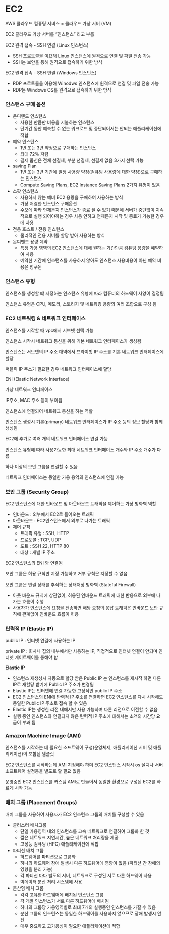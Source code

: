 # EC2

AWS 클라우드 컴퓨팅 서비스 = 클라우드 가상 서버 (VM)

EC2 클라우드 가상 서버를 “인스턴스” 라고 부름

EC2 원격 접속 - SSH 연결 (Linux 인스턴스)

- SSH 프로토콜을 이요해 Linux 인스턴스에 원격으로 연결 및 파일 전송 가능
- SSH는 보안을 통해 원격으로 접속하기 위한 방식

EC2 원격 접속 - SSH 연결 (Windows 인스턴스)

- RDP 프로토콜을 이용해 Winodws 인스턴스에 원격으로 연결 및 파일 전송 가능
- RDP는 Windows OS를 원격으로 접속하기 위한 방식

### 인스턴스 구매 옵션

- 온디맨드 인스턴스
  - 사용한 만큼만 비용을 지불하는 인스턴스
  - 단기간 동안 예측할 수 없는 워크로드 및 중단되어서는 안되는 애플리케이션에 적합
- 예약 인스턴스
  - 1년 또는 3년 약정으로 구매하는 인스턴스
  - 최대 72% 저렴
  - 결제 옵션은 전체 선결제, 부분 선결제, 선결제 없음 3가지 선택 가능
- saving Plan
  - 1년 또는 3년 기간에 일정 사용량 약정(컴퓨팅 사용량에 대한 약정)으로 구매하는 인스턴스
  - Compute Saving Plans, EC2 Instance Saving Plans 2가지 유형이 있음
- 스팟 인스턴스
  - 사용하지 않는 예비 EC2 용량을 구매하여 사용하는 방식
  - 가장 저렴한 인스턴스 구매옵션
  - 수오에 따라 언제든지 인스턴스가 종료 될 수 있기 때문에 서버가 중단없이 지속적으로 실행 되어야하는 경우 사용 안하고 언제든지 시작 및 종료가 가능한 경우에 사용
- 전용 호스트 / 전용 인스턴스
  - 물리적인 전용 서버를 할당 받아 사용하는 방식
- 온디맨드 용량 예약
  - 특정 가용 영역의 EC2 인스턴스에 대해 원하는 기간만큼 컴퓨팅 용량을 예약하여 사용
  - 예약한 기간에 인스턴스를 사용하지 않아도 인스턴스 사용비용이 아닌 예약 비용은 청구됨

### 인스턴스 유형

인스턴스를 생성할 떄 지정하는 인스턴스 유형에 따라 컴퓨터의 하드웨어 사양이 결정됨

인스턴스 유형은 CPU, 메모리, 스토리지 및 네트워킹 용량의 여러 조합으로 구성 됨

### EC2 네트워킹 & 네트워크 인터페이스

인스턴스를 시작할 때 vpc에서 서브넷 선택 가능

인스턴스 시작시 네트워크 통신을 위해 기본 네트워크 인터페이스가 생성됨

인스턴스는 서브넷의 IP 주소 대역에서 프라이빗 IP 주소를 기본 네트워크 인터페이스에 할당

퍼블릭 IP 주소가 필요한 경우 네트워크 인터페이스에 할당

ENI (Elastic Network Interface)

가상 네트워크 인터페이스

IP주소, MAC 주소 등이 부여됨

인스턴스에 연결되어 네트워크 통신을 하는 역할

인스턴스 생성시 기본(primary) 네트워크 인터페이스가 IP 주소 등의 정보 할당과 함께 생성됨

EC2에 추가로 여러 개의 네트워크 인터페이스 연결 가능

인스턴스 유형에 따라 사용가능한 최대 네트워크 인터페이스 개수와 IP 주소 개수가 다름

하나 이상의 보안 그룹을 연결할 수 있음

네트워크 인터페이스는 동일한 가용 용역의 인스턴스에 연결 가능

### 보안 그룹 (Security Group)

EC2 인스턴스에 대한 인바운드 및 아웃바운드 트래픽을 제어하는 가상 방화벽 역할

- 인바운드 : 외부에서 EC2로 들어오는 트래픽
- 아웃바운드 : EC2인스턴스에서 외부로 나가는 트래픽
- 제어 규칙
  - 트래픽 유형 : SSH, HTTP
  - 프로토콜 : TCP, UDP
  - 포트 : SSH 22, HTTP 80
  - 대상 : 개별 IP 주소

EC2 인스턴스의 ENI 와 연결됨

보안 그룹은 허용 규칙만 지정 가능하고 거부 규칙은 지정할 수 없음

보안 그룹은 연결 상태를 추적하는 상태저장 방화벽 (Stateful Firewall)

- 아웃 바운드 규칙에 상관없이, 허용된 인바운드 트래픽에 대한 반응으로 외부에 나가는 흐름이 수행
- 사용자가 인스턴스에 요청을 전송하면 해당 요청의 응답 트래픽은 인바운드 보안 규칙에 관계없이 인바운드 흐름이 허용

### 탄력적 IP (Elastic IP)

public IP : 인터넷 연결에 사용하는 IP

private IP : 회사나 집의 내부에서만 사용하는 IP, 직접적으로 인터넷 연결이 안되며 인터넷 게이트웨이를 통해야 함

**Elastic IP**

- 인스턴스 재생성시 자동으로 할당 받은 Public IP 는 인스턴스를 재시작 하면 다른 IP로 재할당 받기에 Public IP 주소가 변경됨
- Elastic IP는 인터넷에 연결 가능한 고정적인 public IP 주소
- EC2 인스턴스의 ENI에 탄력적 IP 주소를 연결하면 EC2 인스턴스를 다시 시작해도 동일한 Public IP 주소로 접속 할 수 있음
- Elastic IP는 생성한 리전 내에서만 사용 가능하며 다른 리전으로 이전할 수 없음
- 실행 중인 인스턴스와 연결되지 않은 탄력적 IP 주소에 대해서는 소액의 시간당 요금이 부과 됨

### Amazon Machine Image (AMI)

인스턴스를 시작하는 데 필요한 소프트웨어 구성(운영체제, 애플리케이션 서버 및 애플리케이션)이 포함된 템플릿

EC2 인스턴스를 시작하는데 AMI 지정해야 하며 EC2 인스턴스 시작시 os 설치나 서버 소프트웨어 설정등을 별도로 할 필요 없음

운영중인 EC2 인스턴스를 커스텀 AMI로 만들어서 동일한 환경으로 구성된 EC2를 빠르게 시작 가능

### 배치 그룹 (Placement Groups)

배치 그룹을 사용하여 사용자가 EC2 인스턴스 그룹의 배치를 구성할 수 있음

- 클러스터 배치그룹
  - 단일 가용영역 내의 인스턴스를 고속 네트워크로 연결하여 그룹화 한 것
  - 짧은 네트워크 지연시간, 높은 네트워크 처리량을 제공
  - 고성능 컴퓨팅 (HPC) 애플리케이션에 적합
- 파티션 배치 그룹
  - 하드웨어를 파티션으로 그룹화
  - 하나의 하드웨어 장애 발생시 다른 하드웨어에 영향이 없음 (파티션 간 장애의 영향을 분리 가능)
  - 각 파티션 마다 별도의 서버, 네트워크로 구성된 서로 다른 하드웨어 사용
  - 빅데이터 분산 처리 시스템에 사용
- 분산형 배치 그룹
  - 각각 고유한 하드웨어에 배치된 인스턴스 그룹
  - 각 개별 인스턴스가 서로 다른 하드웨어에 배치됨
  - 하나의 그룹당 가용영역별로 최대 7개의 실행중인 인스턴스를 가질 수 있음
  - 분산 그룹의 인스턴스는 동일한 하드웨어를 사용하지 않으므로 장애 발생시 안전
  - 매우 중요하고 고가용성이 필요한 애플리케이션에 적합
